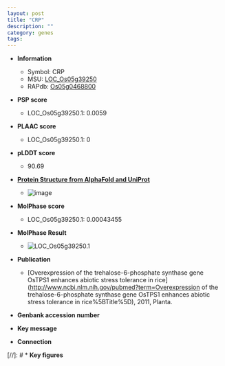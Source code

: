 ```yaml
---
layout: post
title: "CRP"
description: ""
category: genes
tags: 
---
```


* **Information**  
    + Symbol: CRP  
    + MSU: [LOC_Os05g39250](http://rice.plantbiology.msu.edu/cgi-bin/ORF_infopage.cgi?orf=LOC_Os05g39250)  
    + RAPdb: [Os05g0468800](http://rapdb.dna.affrc.go.jp/viewer/gbrowse_details/irgsp1?name=Os05g0468800)  

* **PSP score**  
    + LOC_Os05g39250.1: 0.0059 

* **PLAAC score**  
    + LOC_Os05g39250.1: 0 

* **pLDDT score**
    + 90.69

* **[Protein Structure from AlphaFold and UniProt](https://www.uniprot.org/uniprotkb/Q0DHF7/entry#structure)**
    + ![image](https://ricepsp.github.io/images/Q0/AF-Q0DHF7-F1.png)

* **MolPhase score**
    + LOC_Os05g39250.1: 0.00043455

* **MolPhase Result**
    + ![LOC_Os05g39250.1](https://304243504.github.io/Pictures/LOC_Os05g/LOC_Os05g39250.1.png)

* **Publication**  
    + [Overexpression of the trehalose-6-phosphate synthase gene OsTPS1 enhances abiotic stress tolerance in rice](http://www.ncbi.nlm.nih.gov/pubmed?term=Overexpression of the trehalose-6-phosphate synthase gene OsTPS1 enhances abiotic stress tolerance in rice%5BTitle%5D), 2011, Planta.

* **Genbank accession number**  

* **Key message**  

* **Connection**  

[//]: # * **Key figures**  


